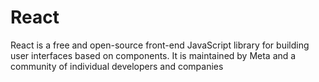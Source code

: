 # React
React is a free and open-source front-end JavaScript library for building user interfaces based on components. It is maintained by Meta and a community of individual developers and companies
